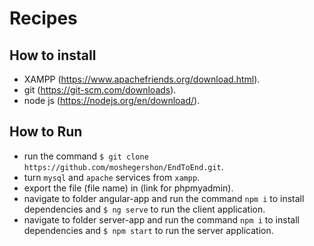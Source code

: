 # Recipes
## How to install
- XAMPP (https://www.apachefriends.org/download.html).
- git (https://git-scm.com/downloads).
- node js (https://nodejs.org/en/download/).

## How to Run
- run the command `$ git clone https://github.com/moshegershon/EndToEnd.git`.
- turn `mysql` and `apache` services from `xampp`.
- export the file (file name) in (link for phpmyadmin). 
- navigate to folder angular-app and run the command `npm i` to install dependencies and `$ ng serve` to run the client application.
- navigate to folder server-app  and run the command `npm i` to install dependencies and `$ npm start` to run the server application.
